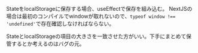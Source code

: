 StateをlocalStorageに保存する場合、useEffectで保存を組み込む。
NextJSの場合は最初のコンパイルでwindowが取れないので、`typeof window !== 'undefined'`で存在確認しなければならない。

StateとlocalStorageの項目の大きさを一致させた方がいい。下手にまとめて保管するとか考えるのはバグの元。
